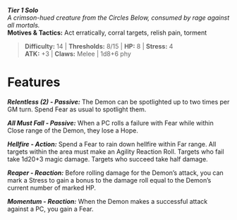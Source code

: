 ***Tier 1 Solo***  
*A crimson-hued creature from the Circles Below, consumed by rage against all mortals.*  
**Motives & Tactics:** Act erratically, corral targets, relish pain, torment

> **Difficulty:** 14 | **Thresholds:** 8/15 | **HP:** 8 | **Stress:** 4  
> **ATK:** +3 | **Claws:** Melee | 1d8+6 phy  

# Features

***Relentless (2) - Passive:*** The Demon can be spotlighted up to two times per GM turn. Spend Fear as usual to spotlight them.

***All Must Fall - Passive:*** When a PC rolls a failure with Fear while within Close range of the Demon, they lose a Hope.

***Hellfire - Action:*** Spend a Fear to rain down hellfire within Far range. All targets within the area must make an Agility Reaction Roll. Targets who fail take 1d20+3 magic damage. Targets who succeed take half damage.

***Reaper - Reaction:*** Before rolling damage for the Demon’s attack, you can mark a Stress to gain a bonus to the damage roll equal to the Demon’s current number of marked HP.

***Momentum - Reaction:*** When the Demon makes a successful attack against a PC, you gain a Fear.
